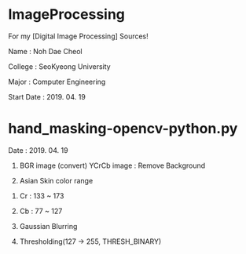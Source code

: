 # ImageProcessing
For my [Digital Image Processing] Sources!


Name : Noh Dae Cheol

College : SeoKyeong University

Major : Computer Engineering

Start Date : 2019. 04. 19



# hand_masking-opencv-python.py
Date : 2019. 04. 19


<Usage>
  
1. BGR image (convert) YCrCb image : Remove Background

2. Asian Skin color range

  1) Cr : 133 ~ 173
  
  2) Cb : 77 ~ 127
  
3. Gaussian Blurring

4. Thresholding(127 -> 255, THRESH_BINARY)



